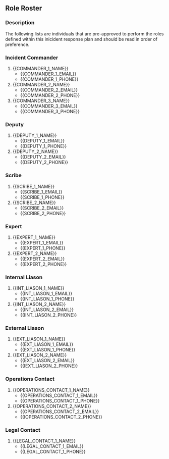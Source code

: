 ## Role Roster

### Description

The following lists are individuals that are pre-approved to perform the roles defined within this inicident response plan and should be read in order of preference.

### Incident Commander

1. {{COMMANDER_1_NAME}}
    - {{COMMANDER_1_EMAIL}}
    - {{COMMANDER_1_PHONE}}
1. {{COMMANDER_2_NAME}}
    - {{COMMANDER_2_EMAIL}}
    - {{COMMANDER_2_PHONE}}
1. {{COMMANDER_3_NAME}}
    - {{COMMANDER_3_EMAIL}}
    - {{COMMANDER_3_PHONE}}

### Deputy

1. {{DEPUTY_1_NAME}}
    - {{DEPUTY_1_EMAIL}}
    - {{DEPUTY_1_PHONE}}
1. {{DEPUTY_2_NAME}}
    - {{DEPUTY_2_EMAIL}}
    - {{DEPUTY_2_PHONE}}

### Scribe

1. {{SCRIBE_1_NAME}}
    - {{SCRIBE_1_EMAIL}}
    - {{SCRIBE_1_PHONE}}
1. {{SCRIBE_2_NAME}}
    - {{SCRIBE_2_EMAIL}}
    - {{SCRIBE_2_PHONE}}

### Expert

1. {{EXPERT_1_NAME}}
    - {{EXPERT_1_EMAIL}}
    - {{EXPERT_1_PHONE}}
1. {{EXPERT_2_NAME}}
    - {{EXPERT_2_EMAIL}}
    - {{EXPERT_2_PHONE}}

### Internal Liason

1. {{INT_LIASON_1_NAME}}
    - {{INT_LIASON_1_EMAIL}}
    - {{INT_LIASON_1_PHONE}}
1. {{INT_LIASON_2_NAME}}
    - {{INT_LIASON_2_EMAIL}}
    - {{IINT_LIASON_2_PHONE}}

### External Liason

1. {{EXT_LIASON_1_NAME}}
    - {{EXT_LIASON_1_EMAIL}}
    - {{EXT_LIASON_1_PHONE}}
1. {{EXT_LIASON_2_NAME}}
    - {{EXT_LIASON_2_EMAIL}}
    - {{IEXT_LIASON_2_PHONE}}

### Operations Contact

1. {{OPERATIONS_CONTACT_1_NAME}}
    - {{OPERATIONS_CONTACT_1_EMAIL}}
    - {{OPERATIONS_CONTACT_1_PHONE}}
1. {{OPERATIONS_CONTACT_2_NAME}}
    - {{OPERATIONS_CONTACT_2_EMAIL}}
    - {{IOPERATIONS_CONTACT_2_PHONE}}

### Legal Contact

1. {{LEGAL_CONTACT_1_NAME}}
    - {{LEGAL_CONTACT_1_EMAIL}}
    - {{LEGAL_CONTACT_1_PHONE}}



